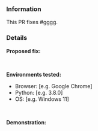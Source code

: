 <!-- 
    Failure to fill out this template properly may result in your PR being ignored without warning. 
    
    ICS Newspaper Website is licensed under the GNU GPL-v3 license, By contributing to the ICS Newspaper Website
    You agree to license your code under the GNU GPL-v3 license, which can be found here: https://github.com/ICS-Izmir/Newspaper-Website/blob/main/LICENSE
-->


### Information

<!-- Replace #gggg with the number of the original issue. -->

This PR fixes #gggg. 

### Details

**Proposed fix:**



<br>

**Environments tested:**    

  - Browser: [e.g. Google Chrome]
  - Python: [e.g. 3.8.0]
  - OS: [e.g. Windows 11]
   
<br>

**Demonstration:**    

<!--
    Include screenshots/log snippets from before and after as necessary. If you have created a test website, please link to the
    website, source code, and exact version used where possible.
-->
